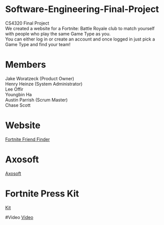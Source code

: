 # Software-Engineering-Final-Project
CS4320 Final Project </br>
We created a website for a Fortnite: Battle Royale club to match yourself with people who play the same Game Type as you. </br>
You can either log in or create an account and once logged in just pick a Game Type and find your team!</br>

# Members
Jake Woratzeck (Product Owner) </br>
Henry Heinze (System Administrator) </br>
Lee Offir </br>
Youngbin Ha </br>
Austin Parrish (Scrum Master) </br>
Chase Scott  

# Website
[Fortnite Friend Finder](http://ec2-54-82-199-223.compute-1.amazonaws.com)

# Axosoft
[Axosoft](https://jakeworatzeck.axosoft.com/)


# Fortnite Press Kit
[Kit](https://www.igdb.com/games/fortnite/presskit)

#Video
[Video](https://youtu.be/iJmJAF9WAXA)


